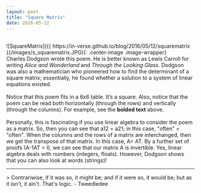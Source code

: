 ```yaml
---
layout: post
title: "Square Matrix"
date: 2016-05-12
---
```

<br>
![SquareMatrix]({{ https://in-verse.github.io/blog/2016/05/12/squarematrix }}/images/s_squarematrix.JPG){: .center-image .image-wrapper}
<br>
Charles Dodgson wrote this poem. He is better known as Lewis Carroll for writing <em>Alice and Wonderland</em> and <em>Through the Looking Glass</em>. Dodgson was also a mathematician who pioneered how to find the determinant of a square matrix; essentially, he found whether a solution to a system of linear equations existed.
<br>
<br>
Notice that this poem fits in a 6x6 table. It’s a square. Also, notice that the poem can be read both horizontally (through the rows) and vertically (through the columns). For example, see the <strong>bolded text</strong> above. 
<br>
<br>
Personally, this is fascinating if you use linear algebra to consider the poem as a matrix. So, then you can see that a12 = a21; in this case, "often" = "often". When the columns and the rows of a matrix are interchanged, then we get the transpose of that matrix. In this case, A= AT. By a further set of proofs (A-1AT = I),  we can see that our matrix A is invertible. Yes, linear algebra deals with numbers (integers, floats). However, Dodgson shows that you can also look at words (strings)!
<br>
<hr />
> Contrariwise, if it was so, it might be; and if it were so, it would be; but as it isn't, it ain't. That's logic. - Tweedledee

